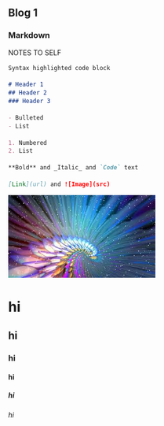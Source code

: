 ## Blog 1
### Markdown

NOTES TO SELF

```markdown
Syntax highlighted code block

# Header 1
## Header 2
### Header 3

- Bulleted
- List

1. Numbered
2. List

**Bold** and _Italic_ and `Code` text

[Link](url) and ![Image](src)
```
![Image](bg7.jpg)

# hi
## hi
### hi
#### hi
##### hi
###### hi
